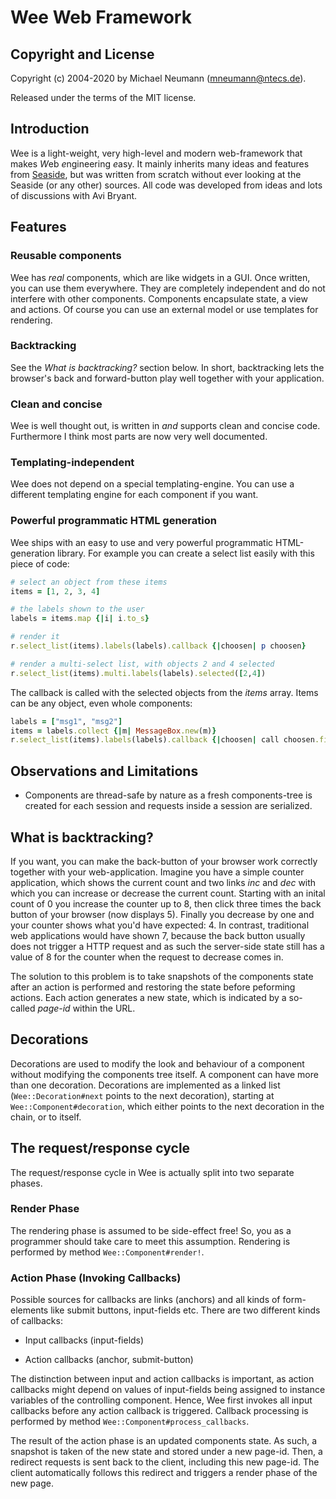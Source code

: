 # Wee Web Framework

## Copyright and License

Copyright (c) 2004-2020 by Michael Neumann (mneumann@ntecs.de).

Released under the terms of the MIT license.

## Introduction

Wee is a light-weight, very high-level and modern web-framework that makes
*W*eb *e*ngineering *e*asy. It mainly inherits many ideas and features from
[Seaside][seaside], but was written from scratch without ever looking at the
Seaside (or any other) sources. All code was developed from ideas and lots of
discussions with Avi Bryant. 


## Features

### Reusable components

Wee has _real_ components, which are like widgets in a GUI. Once written, you
can use them everywhere. They are completely independent and do not interfere
with other components. Components encapsulate state, a view and actions. Of
course you can use an external model or use templates for rendering.

### Backtracking

See the _What is backtracking?_ section below. In short, backtracking lets the
browser's back and forward-button play well together with your application.

### Clean and concise

Wee is well thought out, is written in *and* supports clean and concise code.
Furthermore I think most parts are now very well documented.

### Templating-independent 

Wee does not depend on a special templating-engine. You can use a different
templating engine for each component if you want. 

### Powerful programmatic HTML generation 

Wee ships with an easy to use and very powerful programmatic HTML-generation
library. For example you can create a select list easily with this piece of
code:

```ruby
# select an object from these items
items = [1, 2, 3, 4]

# the labels shown to the user
labels = items.map {|i| i.to_s}

# render it
r.select_list(items).labels(labels).callback {|choosen| p choosen}

# render a multi-select list, with objects 2 and 4 selected
r.select_list(items).multi.labels(labels).selected([2,4])
```

The callback is called with the selected objects from the _items_ array.  Items
can be any object, even whole components:

```ruby
labels = ["msg1", "msg2"]
items = labels.collect {|m| MessageBox.new(m)}
r.select_list(items).labels(labels).callback {|choosen| call choosen.first} 
```

## Observations and Limitations

* Components are thread-safe by nature as a fresh components-tree is created
  for each session and requests inside a session are serialized.

## What is backtracking?

If you want, you can make the back-button of your browser work correctly
together with your web-application. Imagine you have a simple counter
application, which shows the current count and two links _inc_ and _dec_ with
which you can increase or decrease the current count. Starting with an inital
count of 0 you increase the counter up to 8, then click three times the back
button of your browser (now displays 5). Finally you decrease by one and your
counter shows what you'd have expected: 4. In contrast, traditional web
applications would have shown 7, because the back button usually does not
trigger a HTTP request and as such the server-side state still has a value of 8
for the counter when the request to decrease comes in.

The solution to this problem is to take snapshots of the components state after
an action is performed and restoring the state before peforming actions. Each
action generates a new state, which is indicated by a so-called _page-id_
within the URL.

## Decorations

Decorations are used to modify the look and behaviour of a component without
modifying the components tree itself. A component can have more than one
decoration. Decorations are implemented as a linked list
(`Wee::Decoration#next` points to the next decoration), starting at
`Wee::Component#decoration`, which either points to the next decoration in the
chain, or to itself.

## The request/response cycle

The request/response cycle in Wee is actually split into two separate phases.

### Render Phase

The rendering phase is assumed to be side-effect free! So, you as a programmer
should take care to meet this assumption. Rendering is performed by method
`Wee::Component#render!`.

### Action Phase (Invoking Callbacks)

Possible sources for callbacks are links (anchors) and all kinds of
form-elements like submit buttons, input-fields etc. There are two different
kinds of callbacks:

* Input callbacks (input-fields)

* Action callbacks (anchor, submit-button)

The distinction between input and action callbacks is important, as action
callbacks might depend on values of input-fields being assigned to instance
variables of the controlling component. Hence, Wee first invokes all input
callbacks before any action callback is triggered. Callback processing is
performed by method `Wee::Component#process_callbacks`.

The result of the action phase is an updated components state. As such, a
snapshot is taken of the new state and stored under a new page-id. Then, a
redirect requests is sent back to the client, including this new page-id.  The
client automatically follows this redirect and triggers a render phase of the
new page.

[seaside]: http://seaside.st/
